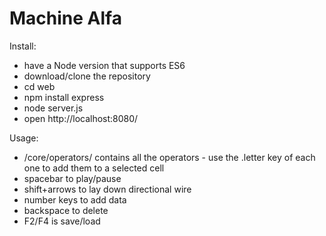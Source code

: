 # Machine Alfa

Install:

- have a Node version that supports ES6
- download/clone the repository
- cd web
- npm install express
- node server.js
- open http://localhost:8080/

Usage:

- /core/operators/ contains all the operators - use the .letter key of each one to add them to a selected cell
- spacebar to play/pause
- shift+arrows to lay down directional wire
- number keys to add data
- backspace to delete
- F2/F4 is save/load